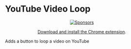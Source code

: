 # YouTube Video Loop

<div align="center">

[![Sponsors](https://img.shields.io/static/v1?style=for-the-badge&label=Sponsor&message=%E2%9D%A4&logo=GitHub&link=https://github.com/sponsors/romagny13&color=ff69b4)](https://github.com/sponsors/romagny13)

[Download and install the Chrome extension](https://chrome.google.com/webstore/detail/youtubevideoloop/).

</div>

Adds a button to loop a video on YouTube
